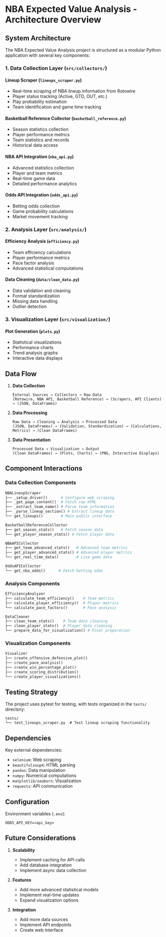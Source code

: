# NBA Expected Value Analysis - Architecture Overview

## System Architecture

The NBA Expected Value Analysis project is structured as a modular Python application with several key components:

### 1. Data Collection Layer (`src/collectors/`)

#### Lineup Scraper (`lineups_scraper.py`)

- Real-time scraping of NBA lineup information from Rotowire
- Player status tracking (Active, GTD, OUT, etc.)
- Play probability estimation
- Team identification and game time tracking

#### Basketball Reference Collector (`basketball_reference.py`)

- Season statistics collection
- Player performance metrics
- Team statistics and records
- Historical data access

#### NBA API Integration (`nba_api.py`)

- Advanced statistics collection
- Player and team metrics
- Real-time game data
- Detailed performance analytics

#### Odds API Integration (`odds_api.py`)

- Betting odds collection
- Game probability calculations
- Market movement tracking

### 2. Analysis Layer (`src/analysis/`)

#### Efficiency Analysis (`efficiency.py`)

- Team efficiency calculations
- Player performance metrics
- Pace factor analysis
- Advanced statistical computations

#### Data Cleaning (`data/clean_data.py`)

- Data validation and cleaning
- Format standardization
- Missing data handling
- Outlier detection

### 3. Visualization Layer (`src/visualization/`)

#### Plot Generation (`plots.py`)

- Statistical visualizations
- Performance charts
- Trend analysis graphs
- Interactive data displays

## Data Flow

1. **Data Collection**

   ```
   External Sources → Collectors → Raw Data
   (Rotowire, NBA API, Basketball Reference) → (Scrapers, API Clients) → (JSON, DataFrames)
   ```

2. **Data Processing**

   ```
   Raw Data → Cleaning → Analysis → Processed Data
   (JSON, DataFrames) → (Validation, Standardization) → (Calculations, Metrics) → (Clean DataFrames)
   ```

3. **Data Presentation**

   ```
   Processed Data → Visualization → Output
   (Clean DataFrames) → (Plots, Charts) → (PNG, Interactive Displays)
   ```

## Component Interactions

### Data Collection Components

```python
NBALineupScraper
├── _setup_driver()      # Configure web scraping
├── _get_page_content()  # Fetch raw HTML
├── _extract_team_name() # Parse team information
├── _parse_lineup_section() # Extract lineup data
└── get_lineups()        # Main public interface

BasketballReferenceCollector
├── get_season_stats()   # Fetch season data
└── get_player_season_stats() # Fetch player data

NBAAPICollector
├── get_team_advanced_stats()   # Advanced team metrics
├── get_player_advanced_stats() # Advanced player metrics
└── get_real_time_data()        # Live game data

OddsAPICollector
└── get_nba_odds()      # Fetch betting odds
```

### Analysis Components

```python
EfficiencyAnalyzer
├── calculate_team_efficiency()    # Team metrics
├── calculate_player_efficiency()  # Player metrics
└── calculate_pace_factors()       # Pace analysis

DataCleaner
├── clean_team_stats()    # Team data cleaning
├── clean_player_stats()  # Player data cleaning
└── prepare_data_for_visualization() # Final preparation
```

### Visualization Components

```python
Visualizer
├── create_offensive_defensive_plot()
├── create_pace_analysis()
├── create_win_percentage_plot()
├── create_scoring_distribution()
└── create_player_visualizations()
```

## Testing Strategy

The project uses pytest for testing, with tests organized in the `tests/` directory:

```
tests/
└── test_lineups_scraper.py  # Test lineup scraping functionality
```

## Dependencies

Key external dependencies:

- `selenium`: Web scraping
- `beautifulsoup4`: HTML parsing
- `pandas`: Data manipulation
- `numpy`: Numerical computations
- `matplotlib/seaborn`: Visualization
- `requests`: API communication

## Configuration

Environment variables (`.env`):

```
ODDS_API_KEY=<api_key>
```

## Future Considerations

1. **Scalability**
   - Implement caching for API calls
   - Add database integration
   - Implement async data collection

2. **Features**
   - Add more advanced statistical models
   - Implement real-time updates
   - Expand visualization options

3. **Integration**
   - Add more data sources
   - Implement API endpoints
   - Create web interface
